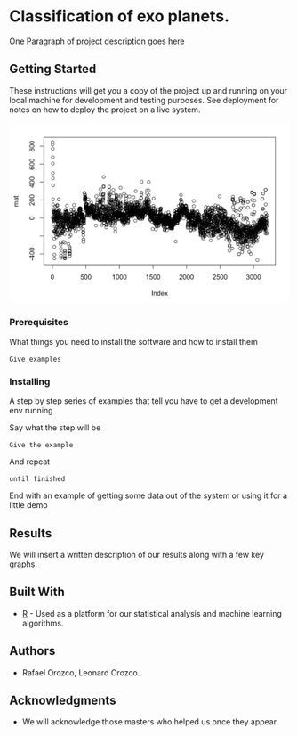 # Classification of exo planets. 

One Paragraph of project description goes here

## Getting Started

These instructions will get you a copy of the project up and running on your local machine for development and testing purposes. See deployment for notes on how to deploy the project on a live system.

![alt tag](img/lightr.png)

### Prerequisites

What things you need to install the software and how to install them

```
Give examples
```

### Installing

A step by step series of examples that tell you have to get a development env running

Say what the step will be

```
Give the example
```

And repeat

```
until finished
```

End with an example of getting some data out of the system or using it for a little demo

## Results 

We will insert a written description of our results along with a few key graphs. 


## Built With

* [R](https://www.r-project.org/) - Used as a platform for our statistical analysis and machine learning algorithms. 

## Authors

* Rafael Orozco, Leonard Orozco. 

## Acknowledgments

* We will acknowledge those masters who helped us once they appear. 
